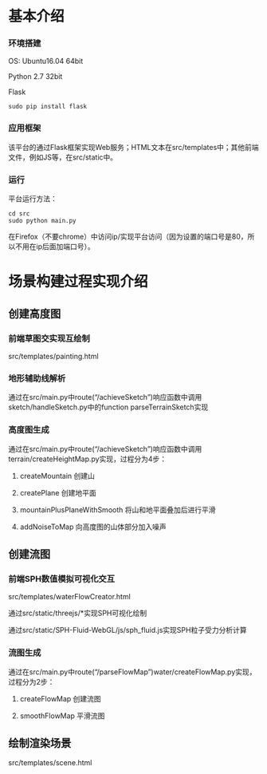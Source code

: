 # 基本介绍
### 环境搭建
OS: Ubuntu16.04 64bit

Python 2.7 32bit

Flask

    sudo pip install flask

### 应用框架
该平台的通过Flask框架实现Web服务；HTML文本在src/templates中；其他前端文件，例如JS等，在src/static中。

### 运行
平台运行方法：

    cd src
    sudo python main.py
    
在Firefox（不要chrome）中访问ip/实现平台访问（因为设置的端口号是80，所以不用在ip后面加端口号）。

# 场景构建过程实现介绍
## 创建高度图
### 前端草图交实现互绘制
src/templates/painting.html
### 地形辅助线解析
通过在src/main.py中route(“/achieveSketch”)响应函数中调用sketch/handleSketch.py中的function parseTerrainSketch实现
### 高度图生成
通过在src/main.py中route(“/achieveSketch”)响应函数中调用terrain/createHeightMap.py实现，过程分为4步：

1. createMountain 创建山

2. createPlane 创建地平面

3. mountainPlusPlaneWithSmooth 将山和地平面叠加后进行平滑

4. addNoiseToMap 向高度图的山体部分加入噪声

## 创建流图
### 前端SPH数值模拟可视化交互
src/templates/waterFlowCreator.html

通过src/static/threejs/*实现SPH可视化绘制

通过src/static/SPH-Fluid-WebGL/js/sph_fluid.js实现SPH粒子受力分析计算
### 流图生成
通过在src/main.py中route(“/parseFlowMap”)water/createFlowMap.py实现，过程分为2步：

1. createFlowMap 创建流图

2. smoothFlowMap 平滑流图

## 绘制渲染场景
src/templates/scene.html
